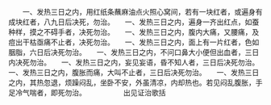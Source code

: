 <!-- { "loadSidebar": true } -->
　　一、发热三日之内，用红纸条蘸麻油点火照心窝间，若有一块红者，或遍身有成块红者，八九日后决死，勿治。　　一、发热三日之内，遍身一齐出红点，如蚕种样，摸之不碍手者，决死勿治。　　一、发热三日之内，腹内大痛，又腰痛，及痘出干枯亟痛不止者，决死勿治。　　一、发热三日之内，面上有一片红者，色如胭脂，六日后决死勿治。　　一、发热三日之内，不问口鼻大小便但出血者，三日内决死勿治。　　一、发热三日之内，妄见妄语，昏不知人者，三日后决死勿治。　　一、发热三日之内，腹胀而痛，大叫不止者，三日后决死勿治。　　一、发热三日之内，其热忽退，烦躁闷乱，坐卧不安，外虽清凉，内却热也。若见闷乱腹胀，手足冷气喘者，即死勿治。
　　　　　出见证治歌括

